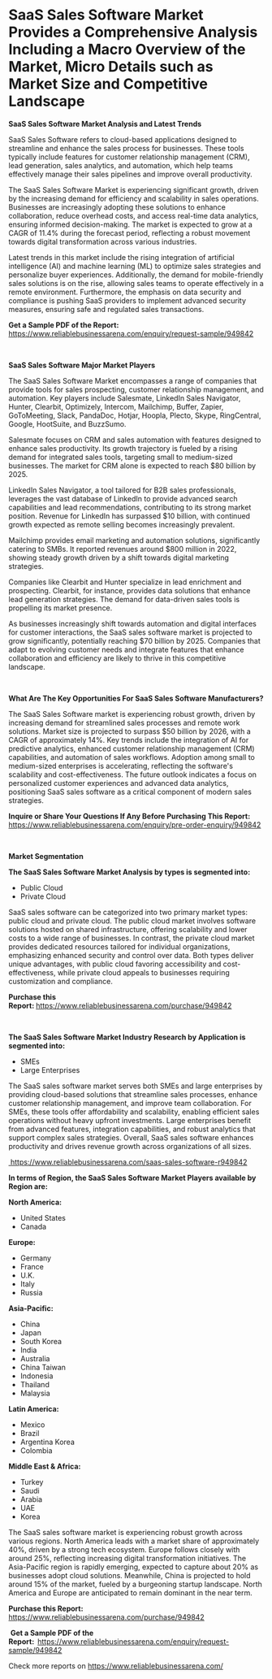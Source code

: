 <p><h1>SaaS Sales Software Market Provides a Comprehensive Analysis Including a Macro Overview of the Market, Micro Details such as Market Size and Competitive Landscape</h1></p><p><strong>SaaS Sales Software Market Analysis and Latest Trends</strong></p>
<p><p>SaaS Sales Software refers to cloud-based applications designed to streamline and enhance the sales process for businesses. These tools typically include features for customer relationship management (CRM), lead generation, sales analytics, and automation, which help teams effectively manage their sales pipelines and improve overall productivity. </p><p>The SaaS Sales Software Market is experiencing significant growth, driven by the increasing demand for efficiency and scalability in sales operations. Businesses are increasingly adopting these solutions to enhance collaboration, reduce overhead costs, and access real-time data analytics, ensuring informed decision-making. The market is expected to grow at a CAGR of 11.4% during the forecast period, reflecting a robust movement towards digital transformation across various industries. </p><p>Latest trends in this market include the rising integration of artificial intelligence (AI) and machine learning (ML) to optimize sales strategies and personalize buyer experiences. Additionally, the demand for mobile-friendly sales solutions is on the rise, allowing sales teams to operate effectively in a remote environment. Furthermore, the emphasis on data security and compliance is pushing SaaS providers to implement advanced security measures, ensuring safe and regulated sales transactions.</p></p>
<p><strong>Get a Sample PDF of the Report:&nbsp;</strong> <a href="https://www.reliablebusinessarena.com/enquiry/request-sample/949842?utm_campaign=3286&utm_medium=2&utm_source=Github&utm_content=ia&utm_term=05032025&utm_id=saas-sales-software">https://www.reliablebusinessarena.com/enquiry/request-sample/949842</a></p>
<p>&nbsp;</p>
<p><strong>SaaS Sales Software Major Market Players</strong></p>
<p><p>The SaaS Sales Software Market encompasses a range of companies that provide tools for sales prospecting, customer relationship management, and automation. Key players include Salesmate, LinkedIn Sales Navigator, Hunter, Clearbit, Optimizely, Intercom, Mailchimp, Buffer, Zapier, GoToMeeting, Slack, PandaDoc, Hotjar, Hoopla, Plecto, Skype, RingCentral, Google, HootSuite, and BuzzSumo.</p><p>Salesmate focuses on CRM and sales automation with features designed to enhance sales productivity. Its growth trajectory is fueled by a rising demand for integrated sales tools, targeting small to medium-sized businesses. The market for CRM alone is expected to reach $80 billion by 2025.</p><p>LinkedIn Sales Navigator, a tool tailored for B2B sales professionals, leverages the vast database of LinkedIn to provide advanced search capabilities and lead recommendations, contributing to its strong market position. Revenue for LinkedIn has surpassed $10 billion, with continued growth expected as remote selling becomes increasingly prevalent.</p><p>Mailchimp provides email marketing and automation solutions, significantly catering to SMBs. It reported revenues around $800 million in 2022, showing steady growth driven by a shift towards digital marketing strategies.</p><p>Companies like Clearbit and Hunter specialize in lead enrichment and prospecting. Clearbit, for instance, provides data solutions that enhance lead generation strategies. The demand for data-driven sales tools is propelling its market presence.</p><p>As businesses increasingly shift towards automation and digital interfaces for customer interactions, the SaaS sales software market is projected to grow significantly, potentially reaching $70 billion by 2025. Companies that adapt to evolving customer needs and integrate features that enhance collaboration and efficiency are likely to thrive in this competitive landscape.</p></p>
<p>&nbsp;</p>
<p><strong>What Are The Key Opportunities For SaaS Sales Software Manufacturers?</strong></p>
<p><p>The SaaS Sales Software market is experiencing robust growth, driven by increasing demand for streamlined sales processes and remote work solutions. Market size is projected to surpass $50 billion by 2026, with a CAGR of approximately 14%. Key trends include the integration of AI for predictive analytics, enhanced customer relationship management (CRM) capabilities, and automation of sales workflows. Adoption among small to medium-sized enterprises is accelerating, reflecting the software's scalability and cost-effectiveness. The future outlook indicates a focus on personalized customer experiences and advanced data analytics, positioning SaaS sales software as a critical component of modern sales strategies.</p></p>
<p><strong>Inquire or Share Your Questions If Any Before Purchasing This Report:</strong> <a href="https://www.reliablebusinessarena.com/enquiry/pre-order-enquiry/949842?utm_campaign=3286&utm_medium=2&utm_source=Github&utm_content=ia&utm_term=05032025&utm_id=saas-sales-software">https://www.reliablebusinessarena.com/enquiry/pre-order-enquiry/949842</a></p>
<p>&nbsp;</p>
<p><strong>Market Segmentation</strong></p>
<p><strong>The SaaS Sales Software Market Analysis by types is segmented into:</strong></p>
<p><ul><li>Public Cloud</li><li>Private Cloud</li></ul></p>
<p><p>SaaS sales software can be categorized into two primary market types: public cloud and private cloud. The public cloud market involves software solutions hosted on shared infrastructure, offering scalability and lower costs to a wide range of businesses. In contrast, the private cloud market provides dedicated resources tailored for individual organizations, emphasizing enhanced security and control over data. Both types deliver unique advantages, with public cloud favoring accessibility and cost-effectiveness, while private cloud appeals to businesses requiring customization and compliance.</p></p>
<p><strong>Purchase this Report:&nbsp;</strong><a href="https://www.reliablebusinessarena.com/purchase/949842?utm_campaign=3286&utm_medium=2&utm_source=Github&utm_content=ia&utm_term=05032025&utm_id=saas-sales-software">https://www.reliablebusinessarena.com/purchase/949842</a></p>
<p>&nbsp;</p>
<p><strong>The SaaS Sales Software Market Industry Research by Application is segmented into:</strong></p>
<p><ul><li>SMEs</li><li>Large Enterprises</li></ul></p>
<p><p>The SaaS sales software market serves both SMEs and large enterprises by providing cloud-based solutions that streamline sales processes, enhance customer relationship management, and improve team collaboration. For SMEs, these tools offer affordability and scalability, enabling efficient sales operations without heavy upfront investments. Large enterprises benefit from advanced features, integration capabilities, and robust analytics that support complex sales strategies. Overall, SaaS sales software enhances productivity and drives revenue growth across organizations of all sizes.</p></p>
<p><a href="https://www.reliablebusinessarena.com/saas-sales-software-r949842?utm_campaign=3286&utm_medium=2&utm_source=Github&utm_content=ia&utm_term=05032025&utm_id=saas-sales-software">&nbsp;https://www.reliablebusinessarena.com/saas-sales-software-r949842</a></p>
<p><strong>In terms of Region, the SaaS Sales Software Market Players available by Region are:</strong></p>
<p>
    <p> <strong> North America: </strong>
        <ul>
            <li>United States</li>
            <li>Canada</li>
        </ul>
        </p> 
    <p> <strong> Europe: </strong>
        <ul>
            <li>Germany</li>
            <li>France</li>
            <li>U.K.</li>
            <li>Italy</li>
            <li>Russia</li>
        </ul>
        </p> 
    <p> <strong> Asia-Pacific: </strong>
        <ul>
            <li>China</li>
            <li>Japan</li>
            <li>South Korea</li>
            <li>India</li>
            <li>Australia</li>
            <li>China Taiwan</li>
            <li>Indonesia</li>
            <li>Thailand</li>
            <li>Malaysia</li>
        </ul>
        </p> 
    <p> <strong> Latin America: </strong>
        <ul>
            <li>Mexico</li>
            <li>Brazil</li>
            <li>Argentina Korea</li>
            <li>Colombia</li>
        </ul>
        </p> 
    <p> <strong> Middle East & Africa: </strong>
        <ul>
            <li>Turkey</li>
            <li>Saudi</li>
            <li>Arabia</li>
            <li>UAE</li>
            <li>Korea</li>
        </ul>
    </p>
    </p>
<p><p>The SaaS sales software market is experiencing robust growth across various regions. North America leads with a market share of approximately 40%, driven by a strong tech ecosystem. Europe follows closely with around 25%, reflecting increasing digital transformation initiatives. The Asia-Pacific region is rapidly emerging, expected to capture about 20% as businesses adopt cloud solutions. Meanwhile, China is projected to hold around 15% of the market, fueled by a burgeoning startup landscape. North America and Europe are anticipated to remain dominant in the near term.</p></p>
<p><strong>Purchase this Report: </strong><a href="https://www.reliablebusinessarena.com/purchase/949842?utm_campaign=3286&utm_medium=2&utm_source=Github&utm_content=ia&utm_term=05032025&utm_id=saas-sales-software">https://www.reliablebusinessarena.com/purchase/949842</a></p>
<p>&nbsp;<strong>Get a Sample PDF of the Report:&nbsp;&nbsp;</strong><a href="https://www.reliablebusinessarena.com/enquiry/request-sample/949842?utm_campaign=3286&utm_medium=2&utm_source=Github&utm_content=ia&utm_term=05032025&utm_id=saas-sales-software">https://www.reliablebusinessarena.com/enquiry/request-sample/949842</a></p>
<p><strong></strong></p>
<p>Check more reports on <a href="https://www.reliablebusinessarena.com/?utm_campaign=3286&utm_medium=2&utm_source=Github&utm_content=ia&utm_term=05032025&utm_id=saas-sales-software">https://www.reliablebusinessarena.com/</a></p>
